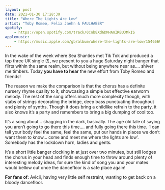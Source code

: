 ```yaml
---
layout: post
date: 2021-01-30 17:28:30
title: "Where The Lights Are Low"
artist: "Toby Romeo, Felix Jaehn & FAULHABER"
spotify:
    - https://open.spotify.com/track/0Cnb8XdGDMHAmIRBUJMkIS
applemusic: 
    - https://music.apple.com/gb/album/where-the-lights-are-low/1546569190?i=1546569192
---
```


In the wake of the week where Sea Shanties met Tik Tok and produced a top three UK single (!), we present to you a huge Saturday night banger that flirts within the same realm, but without being anywhere near as.... shiver me timbers. Today **you have to hear** the new effort from Toby Romeo and friends!

The reason we make the comparison is that the chorus has a definite nursery rhyme quality to it, showcasing a simple but effective earworm melody. The rest of the song offers much more complexity though, with stabs of strings decorating the bridge, deep bass punctuating throughout and plenty of synths. Though it does bring a childlike refrain to the party, it also knows it’s a party and remembers to bring a big dumping of cool too.  

It’s a song about... shagging in the dark, basically. The age old tale of saying you aren’t going to go there this time.... and fully going there this time. ‘I can tell your body feel the same, feel the same, put our hands in places we don’t want them to know... come and meet me where the lights are low’. Somebody has the lockdown horn, ladies and gents.

It’s a short little banger clocking in at just over two minutes, but still lodges the chorus in your head and finds enough time to throw around plenty of interesting melody ideas, for sure the kind of song you and your mates would bellow out once the dancefloor is a safe place again! 

**For fans of:** Avicii, having very little self restraint, wanting to get back on a bloody dancefloor.
